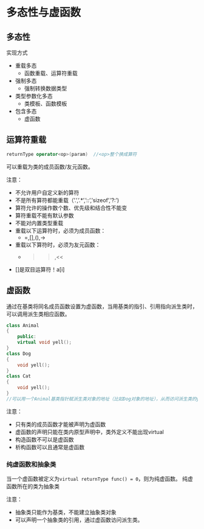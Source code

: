# 多态性与虚函数

## 多态性
实现方式
-   重载多态
    -   函数重载、运算符重载
-   强制多态
    -   强制转换数据类型
-   类型参数化多态
    -   类模板、函数模板
-   包含多态
    -   虚函数

## 运算符重载
```cpp
returnType operator<op>(param)  //<op>整个换成算符
```
可以重载为类的成员函数/友元函数。

注意：
-   不允许用户自定义新的算符
-   不是所有算符都能重载（’.’,’.*’,’::’,’sizeof’,’?:’)
-   算符允许的操作数个数、优先级和结合性不能变
-   算符重载不能有默认参数
-   不能对内置类型重载
-   重载以下运算符时，必须为成员函数：
    -   =,[],(),->
-   重载以下算符时，必须为友元函数：
    -   >>,<<
-   []是双目运算符！a[i]

## 虚函数
通过在基类将同名成员函数设置为虚函数，当用基类的指引、引用指向派生类时，可以调用派生类相应函数。
```cpp
class Animal
{
    public:
    virtual void yell();
}
class Dog
{
    void yell();
}
class Cat
{
    void yell();
}
//可以用一个Animal基类指针赋派生类对象的地址（比如Dog对象的地址），从而访问派生类的yell
```

注意：
-   只有类的成员函数才能被声明为虚函数
-   虚函数的声明只能在类内原型声明中，类外定义不能出现virtual
-   构造函数不可以是虚函数
-   析构函数可以且通常是虚函数

### 纯虚函数和抽象类

当一个虚函数被定义为`virtual returnType func() = 0`，则为纯虚函数。
纯虚函数所在的类为抽象类

注意：
-   抽象类只能作为基类，不能建立抽象类对象
-   可以声明一个抽象类的引用，通过虚函数访问派生类。